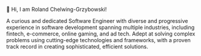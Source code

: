 👋 Hi, I am Roland Chelwing-Grzybowski!

A curious and dedicated Software Engineer with diverse and progressive experience in software development spanning multiple industries, including fintech, e-commerce, online gaming, and ad tech. Adept at solving complex problems using cutting-edge technologies and frameworks, with a proven track record in creating sophisticated, efficient solutions.

